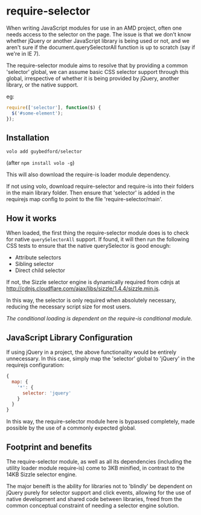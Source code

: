 require-selector
===

When writing JavaScript modules for use in an AMD project, often one needs access to the selector on the page. The issue is that we don't know whether jQuery or another JavaScript library is being used or not, and we aren't sure if the document.querySelectorAll function is up to scratch (say if we're in IE 7).

The require-selector module aims to resolve that by providing a common 'selector' global, we can assume basic CSS selector support through this global, irrespective of whether it is being provided by jQuery, another library, or the native support.

eg:

```javascript
require(['selector'], function($) {
  $('#some-element');
});
```

Installation
---

`volo add guybedford/selector`

(after `npm install volo -g`)

This will also download the require-is loader module dependency.

If not using volo, download require-selector and require-is into their folders in the main library folder. Then ensure that 'selector' is added in the requirejs map config to point to the file 'require-selector/main'.


How it works
---

When loaded, the first thing the require-selector module does is to check for native `querySelectorAll` support. If found, it will then run the following CSS tests to ensure that the native querySelector is good enough: 

* Attribute selectors
* Sibling selector
* Direct child selector

If not, the Sizzle selector engine is dynamically required from cdnjs at http://cdnjs.cloudflare.com/ajax/libs/sizzle/1.4.4/sizzle.min.js.

In this way, the selector is only required when absolutely necessary, reducing the necessary script size for most users.

*The conditional loading is dependent on the require-is conditional module.*

JavaScript Library Configuration
---

If using jQuery in a project, the above functionality would be entirely unnecessary. In this case, simply map the 'selector' global to 'jQuery' in the requirejs configuration:

```javascript
{
  map: {
    '*': {
      selector: 'jquery'
    }
  }
}
```

In this way, the require-selector module here is bypassed completely, made possible by the use of a commonly expected global.

Footprint and benefits
---

The require-selector module, as well as all its dependencies (including the utility loader module require-is) come to 3KB minified, in contrast to the 14KB Sizzle selector engine.

The major beneift is the ability for libraries not to 'blindly' be dependent on jQuery purely for selector support and click events, allowing for the use of native development and shared code between libraries, freed from the common conceptual constraint of needing a selector engine solution.